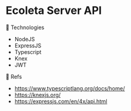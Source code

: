# Ecoleta Server API

:rocket: Technologies

- NodeJS
- ExpressJS
- Typescript
- Knex
- JWT

:blue_book: Refs

- https://www.typescriptlang.org/docs/home/
- https://knexjs.org/
- https://expressjs.com/en/4x/api.html
